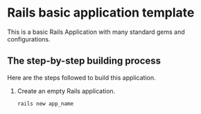 # Rails basic application template

This is a basic Rails Application with many standard gems and configurations.

## The step-by-step building process

Here are the steps followed to build this application.

1.  Create an empty Rails application.
    
    ```Batchfile
    rails new app_name
    ```

